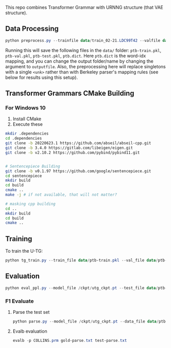 This repo combines Transformer Grammar with URNNG structure (that VAE structure).

## Data Processing

```powershell
python preprocess.py --trainfile data/train_02-21.LDC99T42 --valfile data/dev_24.LDC99T42 --testfile data/test_23.LDC99T42 --outputfile data/ptb --vocabminfreq 1 --lowercase 0 --replace_num 0 --batchsize 16
```

Running this will save the following files in the `data/` folder: `ptb-train.pkl`, `ptb-val.pkl`, `ptb-test.pkl`, `ptb.dict`. Here `ptb.dict` is the word-idx mapping, and you can change the output folder/name by changing the argument to `outputfile`. Also, the preprocessing here will replace singletons with a single `<unk>` rather than with Berkeley parser's mapping rules (see below for results using this setup).

## Transformer Grammars CMake Building

### For Windows 10

1. Install CMake
2. Execute these

```sh
mkdir .dependencies
cd .dependencies
git clone -b 20220623.1 https://github.com/abseil/abseil-cpp.git
git clone -b 3.4.0 https://gitlab.com/libeigen/eigen.git
git clone -b v2.10.2 https://github.com/pybind/pybind11.git


# Sentencepiece Building
git clone -b v0.1.97 https://github.com/google/sentencepiece.git
cd sentencepiece
mkdir build
cd build
cmake ..
make -j # if not available, that will not matter?

# masking cpp building
cd ..
mkdir build
cd build
cmake ..
```



## Training

To train the U-TG:

```powershell
python tg_train.py --train_file data/ptb-train.pkl --val_file data/ptb-val.pkl --save_path /ckpt/utg_ckpt.pt --mode unsupervised --gpu 0
```

## Evaluation



```powershell
python eval_ppl.py --model_file /ckpt/utg_ckpt.pt --test_file data/ptb-test.pkl --samples 1000 --is_temp 2 --gpu 0
```

### F1 Evaluate

1. Parse the test set

   ```powershell
   python parse.py --model_file /ckpt/utg_ckpt.pt --data_file data/ptb-test.txt --out_file pred-parse.txt --gold_out_file gold-parse.txt --gpu 0
   ```

   

2. Evalb evaluation

   ```powershell
   evalb -p COLLINS.prm gold-parse.txt test-parse.txt
   ```
   

